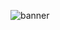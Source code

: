![banner](https://user-images.githubusercontent.com/90973933/165371668-b18b788a-b28c-4865-bc64-5f5ce99a8779.gif)


<!-- - 👋 Hi, I’m Virginia, a Full Stack Web Developer 
- 👀 I’m interested in ...
- 🌱 I’m currently learning ...
- 💞️ I’m looking to collaborate on ...
- 📫 How to reach me ... -->

<!---
K4rmu/K4rmu is a ✨ special ✨ repository because its `README.md` (this file) appears on your GitHub profile.
You can click the Preview link to take a look at your changes.
--->
